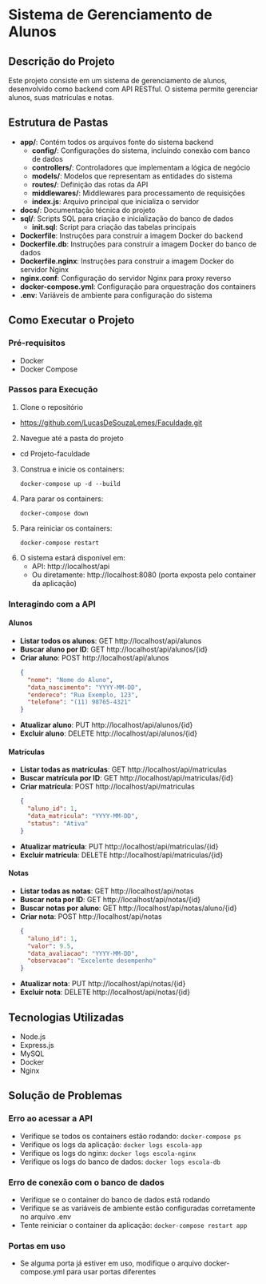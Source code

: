 # Sistema de Gerenciamento de Alunos

## Descrição do Projeto
Este projeto consiste em um sistema de gerenciamento de alunos, desenvolvido como backend com API RESTful. O sistema permite gerenciar alunos, suas matrículas e notas.

## Estrutura de Pastas
- **app/**: Contém todos os arquivos fonte do sistema backend
  - **config/**: Configurações do sistema, incluindo conexão com banco de dados
  - **controllers/**: Controladores que implementam a lógica de negócio
  - **models/**: Modelos que representam as entidades do sistema
  - **routes/**: Definição das rotas da API
  - **middlewares/**: Middlewares para processamento de requisições
  - **index.js**: Arquivo principal que inicializa o servidor
- **docs/**: Documentação técnica do projeto
- **sql/**: Scripts SQL para criação e inicialização do banco de dados
  - **init.sql**: Script para criação das tabelas principais
- **Dockerfile**: Instruções para construir a imagem Docker do backend
- **Dockerfile.db**: Instruções para construir a imagem Docker do banco de dados
- **Dockerfile.nginx**: Instruções para construir a imagem Docker do servidor Nginx
- **nginx.conf**: Configuração do servidor Nginx para proxy reverso
- **docker-compose.yml**: Configuração para orquestração dos containers
- **.env**: Variáveis de ambiente para configuração do sistema

## Como Executar o Projeto

### Pré-requisitos
- Docker
- Docker Compose

### Passos para Execução
1. Clone o repositório
- https://github.com/LucasDeSouzaLemes/Faculdade.git
2. Navegue até a pasta do projeto
- cd Projeto-faculdade
3. Construa e inicie os containers:
   ```
   docker-compose up -d --build
   ```
4. Para parar os containers:
   ```
   docker-compose down
   ```
5. Para reiniciar os containers:
   ```
   docker-compose restart
   ```
6. O sistema estará disponível em:
   - API: http://localhost/api
   - Ou diretamente: http://localhost:8080 (porta exposta pelo container da aplicação)

### Interagindo com a API

#### Alunos
- **Listar todos os alunos**: GET http://localhost/api/alunos
- **Buscar aluno por ID**: GET http://localhost/api/alunos/{id}
- **Criar aluno**: POST http://localhost/api/alunos
  ```json
  {
    "nome": "Nome do Aluno",
    "data_nascimento": "YYYY-MM-DD",
    "endereco": "Rua Exemplo, 123",
    "telefone": "(11) 98765-4321"
  }
  ```
- **Atualizar aluno**: PUT http://localhost/api/alunos/{id}
- **Excluir aluno**: DELETE http://localhost/api/alunos/{id}

#### Matrículas
- **Listar todas as matrículas**: GET http://localhost/api/matriculas
- **Buscar matrícula por ID**: GET http://localhost/api/matriculas/{id}
- **Criar matrícula**: POST http://localhost/api/matriculas
  ```json
  {
    "aluno_id": 1,
    "data_matricula": "YYYY-MM-DD",
    "status": "Ativa"
  }
  ```
- **Atualizar matrícula**: PUT http://localhost/api/matriculas/{id}
- **Excluir matrícula**: DELETE http://localhost/api/matriculas/{id}

#### Notas
- **Listar todas as notas**: GET http://localhost/api/notas
- **Buscar nota por ID**: GET http://localhost/api/notas/{id}
- **Buscar notas por aluno**: GET http://localhost/api/notas/aluno/{id}
- **Criar nota**: POST http://localhost/api/notas
  ```json
  {
    "aluno_id": 1,
    "valor": 9.5,
    "data_avaliacao": "YYYY-MM-DD",
    "observacao": "Excelente desempenho"
  }
  ```
- **Atualizar nota**: PUT http://localhost/api/notas/{id}
- **Excluir nota**: DELETE http://localhost/api/notas/{id}

## Tecnologias Utilizadas
- Node.js
- Express.js
- MySQL
- Docker
- Nginx

## Solução de Problemas

### Erro ao acessar a API
- Verifique se todos os containers estão rodando: `docker-compose ps`
- Verifique os logs da aplicação: `docker logs escola-app`
- Verifique os logs do nginx: `docker logs escola-nginx`
- Verifique os logs do banco de dados: `docker logs escola-db`

### Erro de conexão com o banco de dados
- Verifique se o container do banco de dados está rodando
- Verifique se as variáveis de ambiente estão configuradas corretamente no arquivo .env
- Tente reiniciar o container da aplicação: `docker-compose restart app`

### Portas em uso
- Se alguma porta já estiver em uso, modifique o arquivo docker-compose.yml para usar portas diferentes